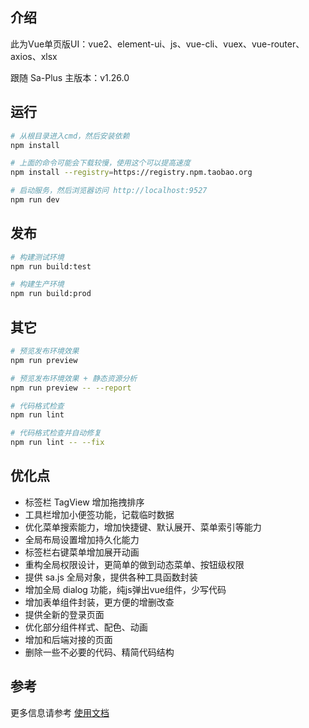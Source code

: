 ## 介绍
此为Vue单页版UI：vue2、element-ui、js、vue-cli、vuex、vue-router、axios、xlsx

跟随 Sa-Plus 主版本：v1.26.0 

## 运行 

```bash
# 从根目录进入cmd，然后安装依赖
npm install

# 上面的命令可能会下载较慢，使用这个可以提高速度 
npm install --registry=https://registry.npm.taobao.org

# 启动服务，然后浏览器访问 http://localhost:9527
npm run dev
```


## 发布

```bash
# 构建测试环境
npm run build:test

# 构建生产环境
npm run build:prod
```

## 其它

```bash
# 预览发布环境效果
npm run preview

# 预览发布环境效果 + 静态资源分析
npm run preview -- --report

# 代码格式检查
npm run lint

# 代码格式检查并自动修复
npm run lint -- --fix
```

## 优化点
- 标签栏 TagView 增加拖拽排序 
- 工具栏增加小便签功能，记载临时数据 
- 优化菜单搜索能力，增加快捷键、默认展开、菜单索引等能力 
- 全局布局设置增加持久化能力 
- 标签栏右键菜单增加展开动画 
- 重构全局权限设计，更简单的做到动态菜单、按钮级权限 
- 提供 sa.js 全局对象，提供各种工具函数封装 
- 增加全局 dialog 功能，纯js弹出vue组件，少写代码 
- 增加表单组件封装，更方便的增删改查 
- 提供全新的登录页面
- 优化部分组件样式、配色、动画 
- 增加和后端对接的页面 
- 删除一些不必要的代码、精简代码结构 

## 参考

更多信息请参考 [使用文档](https://panjiachen.github.io/vue-element-admin-site/zh/)
